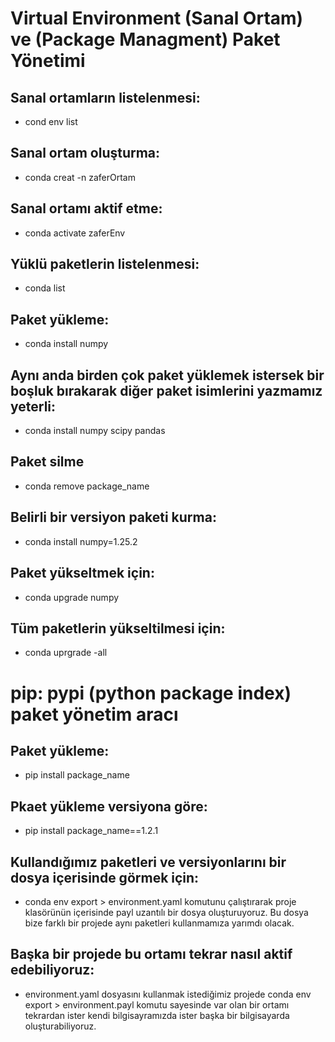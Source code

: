 
# Virtual Environment (Sanal Ortam) ve (Package Managment) Paket Yönetimi

## Sanal ortamların listelenmesi:
* cond env list

## Sanal ortam oluşturma:
* conda creat -n zaferOrtam

## Sanal ortamı aktif etme:
* conda activate zaferEnv

## Yüklü paketlerin listelenmesi:
* conda list

## Paket yükleme:
* conda install numpy

## Aynı anda birden çok paket yüklemek istersek bir boşluk bırakarak diğer paket isimlerini yazmamız yeterli:
* conda install numpy scipy pandas

## Paket silme
* conda remove package_name

## Belirli bir versiyon paketi kurma:
* conda install numpy=1.25.2

## Paket yükseltmek için:
* conda upgrade numpy

## Tüm paketlerin yükseltilmesi için:
* conda uprgrade -all

# pip: pypi (python package index) paket yönetim aracı

## Paket yükleme:
* pip install package_name

## Pkaet yükleme versiyona göre:
* pip install package_name==1.2.1

## Kullandığımız paketleri ve versiyonlarını bir dosya içerisinde görmek için:
* conda env export > environment.yaml komutunu çalıştırarak proje klasörünün içerisinde payl uzantılı bir dosya oluşturuyoruz. Bu dosya bize farklı bir projede aynı paketleri kullanmamıza yarımdı olacak.

## Başka bir projede bu ortamı tekrar nasıl aktif edebiliyoruz:
* environment.yaml dosyasını kullanmak istediğimiz projede conda env export > environment.payl komutu sayesinde var olan bir ortamı tekrardan ister kendi bilgisayramızda ister başka bir bilgisayarda oluşturabiliyoruz.
